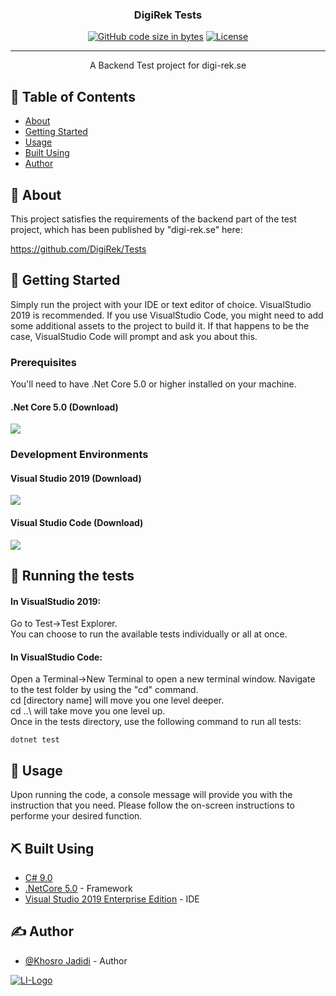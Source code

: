 <h3 align="center">DigiRek Tests</h3>

<div align="center">

[![GitHub code size in bytes](https://img.shields.io/github/languages/code-size/KhosroJadidi/DigiRek-Tests)]()
[![License](https://img.shields.io/badge/license-MIT-blue.svg)](/LICENSE)

</div>

---

<p align="center"> A Backend Test project for digi-rek.se
    <br> 
</p>

## 📝 Table of Contents

- [About](#about)
- [Getting Started](#getting_started)
- [Usage](#usage)
- [Built Using](#built_using)
- [Author](#authors)

## 🧐 About <a name = "about"></a>

This project satisfies the requirements of the backend part of the test project, which has been published by "digi-rek.se" here:

https://github.com/DigiRek/Tests

## 🏁 Getting Started <a name = "getting_started"></a>

Simply run the project with your IDE or text editor of choice. VisualStudio 2019 is recommended. If you use VisualStudio Code, you might need to add some additional assets to the project to build it. If that happens to be the case, VisualStudio Code will prompt and ask you about this.

### Prerequisites

You'll need to have .Net Core 5.0 or higher installed on your machine.

<h4>.Net Core 5.0 (Download)</h4>
<a href="https://dotnet.microsoft.com/download">
    <img src="https://doggy8088.gallerycdn.vsassets.io/extensions/doggy8088/netcore-extension-pack/1.4.0/1599926502705/Microsoft.VisualStudio.Services.Icons.Default"></img>
</a>

### Development Environments

<div>
    <h4>Visual Studio 2019 (Download)</h4>
    <a href="https://visualstudio.microsoft.com/vs/features/net-development/">
        <img src="https://www.softexia.com/wp-content/uploads/2019/03/Visual_Studio_logo.png"></img>
    </a>
</div>
<div>
    <h4>Visual Studio Code (Download)</h4>
    <a href="https://code.visualstudio.com/">
        <img src="https://laumania.net/wp-content/uploads/vscode_256x256.png"></img>
    </a>
</div>

## 🔧 Running the tests <a name = "tests"></a>

<h4>In VisualStudio 2019:</h4>
Go to Test->Test Explorer.<br>
You can choose to run the available tests individually or all at once.

<h4>In VisualStudio Code:</h4>
Open a Terminal->New Terminal to open a new terminal window.
Navigate to the test folder by using the "cd" command.<br>
cd [directory name] will move you one level deeper.<br>
cd ..\ will take move you one level up.<br>
Once in the tests directory, use the following command to run all tests:


```
dotnet test
```

## 🎈 Usage <a name="usage"></a>

Upon running the code, a console message will provide you with the instruction that you need.
Please follow the on-screen instructions to performe your desired function.

## ⛏️ Built Using <a name = "built_using"></a>

- [C# 9.0]()
- [.NetCore 5.0](https://dotnet.microsoft.com/download) - Framework
- [Visual Studio 2019 Enterprise Edition](https://visualstudio.microsoft.com/vs/features/net-development/) - IDE

## ✍️ Author <a name = "authors"></a>

- [@Khosro Jadidi](https://github.com/KhosroJadidi) - Author
<a href="https://www.linkedin.com/in/khosrojadidi/">
    <img src='https://i.postimg.cc/FK4GhcrS/LI-Logo.png' alt='LI-Logo'/>
</a>